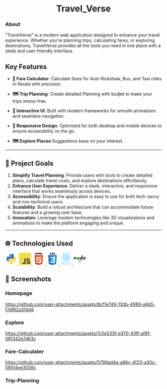 
<h1 align="center">Travel_Verse</h1>

<h3>About</h3>
"TravelVerse" is a modern web application designed to enhance your travel experience. Whether you're planning trips, calculating fares, or exploring destinations, TravelVerse provides all the tools you need in one place with a sleek and user-friendly interface.

## Key Features

- **🚕 Fare Calculator**: Calculate fares for Auto Rickshaw, Bus, and Taxi rides in Kerala with precision.
- **🗺️ Trip Planning**: Create detailed Planning with budjet to make your trips stress-free.

- **🎨 Interactive UI**: Built with modern frameworks for smooth animations and seamless navigation.
- **📱 Responsive Design**: Optimized for both desktop and mobile devices to ensure accessibility on the go.
- **🗺️ Explore Places**:Suggestions base on your interest.

---

## 🎯 Project Goals

1. **Simplify Travel Planning**: Provide users with tools to create detailed plans, calculate travel costs, and explore destinations effortlessly.
2. **Enhance User Experience**: Deliver a sleek, interactive, and responsive interface that works seamlessly across devices.
3. **Accessibility**: Ensure the application is easy to use for both tech-savvy and non-technical users.
4. **Scalability**: Build a robust architecture that can accommodate future features and a growing user base.
5. **Innovation**: Leverage modern technologies like 3D visualizations and animations to make the platform engaging and unique.

---

## 🌐 Technologies Used

<p>
  <!-- Python -->
  <a href="https://www.python.org/" target="_blank">
    <img src="https://raw.githubusercontent.com/devicons/devicon/master/icons/python/python-original.svg" alt="Python" width="40" height="40"/>
  </a>
  <!-- JavaScript -->
  <a href="https://developer.mozilla.org/en-US/docs/Web/JavaScript" target="_blank">
    <img src="https://raw.githubusercontent.com/devicons/devicon/master/icons/javascript/javascript-original.svg" alt="JavaScript" width="40" height="40"/>
  </a>
  <!-- HTML5 -->
  <a href="https://www.w3.org/html/" target="_blank">
    <img src="https://raw.githubusercontent.com/devicons/devicon/master/icons/html5/html5-original-wordmark.svg" alt="HTML5" width="40" height="40"/>
  </a>
  <!-- CSS3 -->
  <a href="https://www.w3schools.com/css/" target="_blank">
    <img src="https://raw.githubusercontent.com/devicons/devicon/master/icons/css3/css3-original-wordmark.svg" alt="CSS3" width="40" height="40"/>
  </a>
  <!-- React -->
  <a href="https://reactjs.org/" target="_blank">
    <img src="https://raw.githubusercontent.com/devicons/devicon/master/icons/react/react-original-wordmark.svg" alt="React" width="40" height="40"/>
  </a>
  <!-- Node.js -->
  <a href="https://nodejs.org/" target="_blank">
    <img src="https://raw.githubusercontent.com/devicons/devicon/master/icons/nodejs/nodejs-original-wordmark.svg" alt="Node.js" width="40" height="40"/>
  </a>
</p>



## 📸 Screenshots

### Homepage
https://github.com/user-attachments/assets/8cf1e749-130b-4989-a8d5-f7df62a31446

### Explore
https://github.com/user-attachments/assets/1c5e533f-e370-43ff-af8f-081342e7d63c

### Fare-Calculater
https://github.com/user-attachments/assets/5799ad4a-a86c-4f23-a30c-56f04ee3039c


### Trip-Planning
[](https://github.com/user-attachments/assets/e9a5b962-4227-4eb2-9657-7fbc9da1a75d)


















